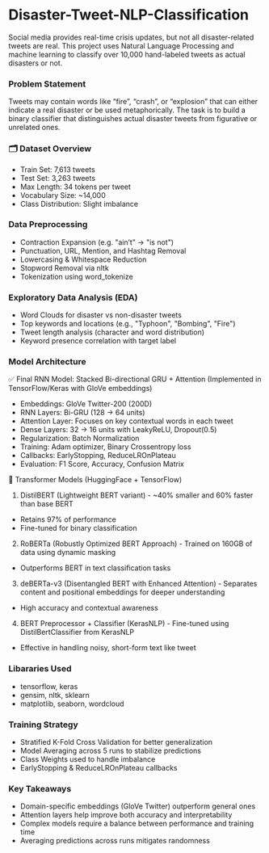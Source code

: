 # Disaster-Tweet-NLP-Classification
Social media provides real-time crisis updates, but not all disaster-related tweets are real. This project uses Natural Language Processing and machine learning to classify over 10,000 hand-labeled tweets as actual disasters or not.


### Problem Statement
Tweets may contain words like “fire”, “crash”, or “explosion” that can either indicate a real disaster or be used metaphorically. The task is to build a binary classifier that distinguishes actual disaster tweets from figurative or unrelated ones.

### 🗂️ Dataset Overview
- Train Set: 7,613 tweets
- Test Set: 3,263 tweets
- Max Length: 34 tokens per tweet
- Vocabulary Size: ~14,000
- Class Distribution: Slight imbalance

### Data Preprocessing
- Contraction Expansion (e.g. "ain’t" → "is not")
- Punctuation, URL, Mention, and Hashtag Removal
- Lowercasing & Whitespace Reduction
- Stopword Removal via nltk
- Tokenization using word_tokenize

### Exploratory Data Analysis (EDA)
- Word Clouds for disaster vs non-disaster tweets
- Top keywords and locations (e.g., "Typhoon", "Bombing", "Fire")
- Tweet length analysis (character and word distribution)
- Keyword presence correlation with target label

### Model Architecture

✅ Final RNN Model: Stacked Bi-directional GRU + Attention (Implemented in TensorFlow/Keras with GloVe embeddings)

- Embeddings: GloVe Twitter-200 (200D)
- RNN Layers: Bi-GRU (128 → 64 units)
- Attention Layer: Focuses on key contextual words in each tweet
- Dense Layers: 32 → 16 units with LeakyReLU, Dropout(0.5)
- Regularization: Batch Normalization
- Training: Adam optimizer, Binary Crossentropy loss
- Callbacks: EarlyStopping, ReduceLROnPlateau
- Evaluation: F1 Score, Accuracy, Confusion Matrix

🤖 Transformer Models (HuggingFace + TensorFlow)

1. DistilBERT (Lightweight BERT variant) - ~40% smaller and 60% faster than base BERT

- Retains 97% of performance
- Fine-tuned for binary classification

2. RoBERTa (Robustly Optimized BERT Approach) - Trained on 160GB of data using dynamic masking

- Outperforms BERT in text classification tasks

3. deBERTa-v3 (Disentangled BERT with Enhanced Attention) - Separates content and positional embeddings for deeper understanding

- High accuracy and contextual awareness


4. BERT Preprocessor + Classifier (KerasNLP) - Fine-tuned using DistilBertClassifier from KerasNLP

- Effective in handling noisy, short-form text like tweet

### Libararies Used

- tensorflow, keras
- gensim, nltk, sklearn
- matplotlib, seaborn, wordcloud

### Training Strategy

- Stratified K-Fold Cross Validation for better generalization
- Model Averaging across 5 runs to stabilize predictions
- Class Weights used to handle imbalance
- EarlyStopping & ReduceLROnPlateau callbacks

### Key Takeaways

- Domain-specific embeddings (GloVe Twitter) outperform general ones
- Attention layers help improve both accuracy and interpretability
- Complex models require a balance between performance and training time
- Averaging predictions across runs mitigates randomness


